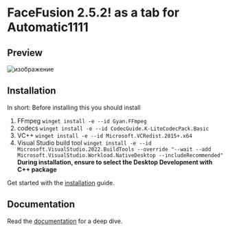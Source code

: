 FaceFusion 2.5.2! as a tab for Automatic1111
==========

Preview
-------

![изображение](https://github.com/sebaxakerhtc/sd-webui-facefusion/assets/32651506/43de449f-beb4-4293-acb8-d13358180e42)



Installation
------------

In short:
Before installing this you should install
1) FFmpeg `winget install -e --id Gyan.FFmpeg`
2) codecs `winget install -e --id CodecGuide.K-LiteCodecPack.Basic`
3) VC++ `winget install -e --id Microsoft.VCRedist.2015+.x64`
4) Visual Studio build tool `winget install -e --id Microsoft.VisualStudio.2022.BuildTools --override "--wait --add Microsoft.VisualStudio.Workload.NativeDesktop --includeRecommended"`</br>
**During installation, ensure to select the Desktop Development with C++ package**

Get started with the [installation](https://docs.facefusion.io/installation) guide.






Documentation
-------------

Read the [documentation](https://docs.facefusion.io) for a deep dive.
